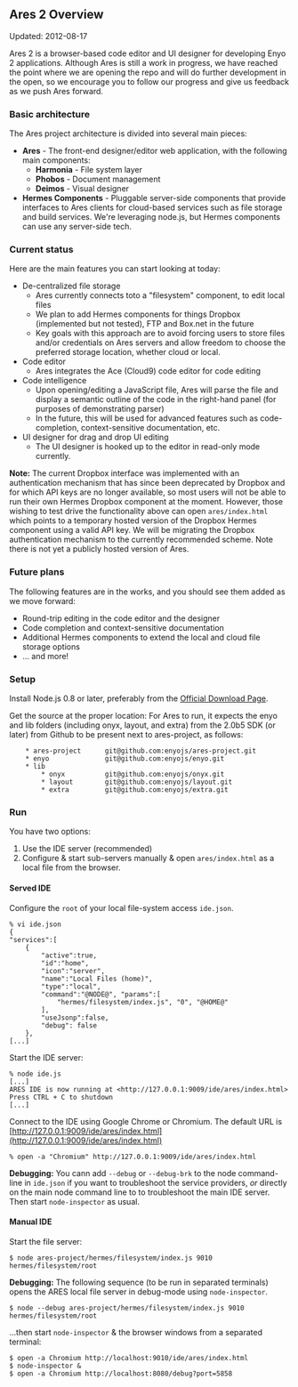 ## Ares 2 Overview

Updated: 2012-08-17

Ares 2 is a browser-based code editor and UI designer for developing Enyo 2 applications.  Although Ares is still a work in progress, we have reached the point where we are opening the repo and will do further development in the open, so we encourage you to follow our progress and give us feedback as we push Ares forward.

### Basic architecture

The Ares project architecture is divided into several main pieces:

* **Ares** - The front-end designer/editor web application, with the following main components:
	* **Harmonia** - File system layer
	* **Phobos** - Document management
	* **Deimos** - Visual designer
* **Hermes Components** - Pluggable server-side components that provide interfaces to Ares clients for cloud-based services such as file storage and build services.  We're leveraging node.js, but Hermes components can use any server-side tech.

### Current status

Here are the main features you can start looking at today:

* De-centralized file storage
	* Ares currently connects toto a "filesystem" component, to edit local files
	* We plan to add Hermes components for things Dropbox (implemented but not tested), FTP and Box.net in the future
	* Key goals with this approach are to avoid forcing users to store files and/or credentials on Ares servers and allow freedom to choose the preferred storage location, whether cloud or local.
* Code editor
	* Ares integrates the Ace (Cloud9) code editor for code editing
* Code intelligence
	* Upon opening/editing a JavaScript file, Ares will parse the file and display a semantic outline of the code in the right-hand panel (for purposes of demonstrating parser)
	* In the future, this will be used for advanced features such as code-completion, context-sensitive documentation, etc.
* UI designer for drag and drop UI editing
	* The UI designer is hooked up to the editor in read-only mode currently. 
	
**Note:**  The current Dropbox interface was implemented with an authentication mechanism that has since been deprecated by Dropbox and for which API keys are no longer available, so most users will not be able to run their own Hermes Dropbox component at the moment.  However, those wishing to test drive the functionality above can open `ares/index.html` which points to a temporary hosted version of the Dropbox Hermes component using a valid API key.  We will be migrating the Dropbox authentication mechanism to the currently recommended scheme.  Note there is not yet a publicly hosted version of Ares.
	
### Future plans

The following features are in the works, and you should see them added as we move forward:

* Round-trip editing in the code editor and the designer
* Code completion and context-sensitive documentation
* Additional Hermes components to extend the local and cloud file storage options
* ... and more!

### Setup

Install Node.js 0.8 or later, preferably from the [Official Download Page](http://nodejs.org/#download).

Get the source at the proper location: For Ares to run, it expects the enyo and lib folders (including onyx, layout, and extra) from the 2.0b5 SDK (or later) from Github to be present next to ares-project, as follows:

		* ares-project		git@github.com:enyojs/ares-project.git
		* enyo				git@github.com:enyojs/enyo.git
		* lib
			* onyx			git@github.com:enyojs/onyx.git
			* layout		git@github.com:enyojs/layout.git
			* extra			git@github.com:enyojs/extra.git

### Run

You have two options:

1. Use the IDE server (recommended)
1. Configure & start sub-servers manually & open `ares/index.html` as a local file from the browser.

#### Served IDE

Configure the `root` of your local file-system access `ide.json`.

	% vi ide.json
	{
	"services":[
		{
			"active":true,
			"id":"home",
			"icon":"server",
			"name":"Local Files (home)",
			"type":"local",
			"command":"@NODE@", "params":[
				"hermes/filesystem/index.js", "0", "@HOME@"
			],
			"useJsonp":false,
			"debug": false
		},
	[...]

Start the IDE server:

	% node ide.js
	[...]
	ARES IDE is now running at <http://127.0.0.1:9009/ide/ares/index.html> Press CTRL + C to shutdown
	[...]

Connect to the IDE using Google Chrome or Chromium.  The default URL is [http://127.0.0.1:9009/ide/ares/index.html](http://127.0.0.1:9009/ide/ares/index.html)

	% open -a "Chromium" http://127.0.0.1:9009/ide/ares/index.html

**Debugging:** You cann add `--debug` or `--debug-brk` to the node command-line in `ide.json` if you want to troubleshoot the service providers, _or_ directly on the main node command line to to troubleshoot the main IDE server.    Then start `node-inspector` as usual.

#### Manual IDE

Start the file server:

	$ node ares-project/hermes/filesystem/index.js 9010 hermes/filesystem/root
	
**Debugging:** The following sequence (to be run in separated terminals) opens the ARES local file server in debug-mode using `node-inspector`.

	$ node --debug ares-project/hermes/filesystem/index.js 9010 hermes/filesystem/root
		
...then start `node-inspector` & the browser windows from a separated terminal:

	$ open -a Chromium http://localhost:9010/ide/ares/index.html
	$ node-inspector &
	$ open -a Chromium http://localhost:8080/debug?port=5858
